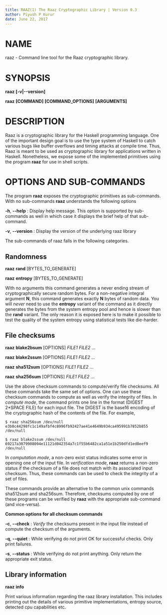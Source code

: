 ```yaml
---
title: RAAZ(1) The Raaz Cryptographic Library | Version 0.3
author: Piyush P Kurur
date: June 22, 2017
---
```


# NAME

raaz - Command line tool for the Raaz cryptographic library.

# SYNOPSIS

**raaz** **[-v|--version]**

**raaz** **[COMMAND]** **[COMMAND_OPTIONS]** **[ARGUMENTS]**


# DESCRIPTION

Raaz is a cryptographic library for the Haskell programming
language. One of the important design goal is to use the type system
of Haskell to catch various bugs like buffer overflows and timing
attacks at compile time. Thus, Raaz is meant to be used as
cryptographic library for applications written in Haskell.
Nonetheless, we expose some of the implemented primitives using the
program **raaz** for use in shell scripts.

# OPTIONS AND SUB-COMMANDS


The program **raaz** exposes the cryptographic primitives as
sub-commands. With no sub-commands **raaz** understands the following
options

**-h**, **--help**
:    Display help message. This option is supported by sub-commands as well
     in which case it displays the brief help of that sub-command.

**-v**, **--version**
:    Display the version of the underlying raaz library

The sub-commands of raaz falls in the following categories.

## Randomness

**raaz** **rand**    [BYTES_TO_GENERATE]

**raaz** **entropy** [BYTES_TO_GENERATE]

With no arguments this command generates a never ending stream of
cryptographically secure random bytes. For a non-negative integral
argument **N**, this command generates exactly **N** bytes of random
data. You will _never_ need to use the **entropy** variant of the
command as it directly generates the bytes from the system entropy
pool and hence is slower than the **rand** variant. The only reason it
is exposed here is to make it possible to test the quality of the
system entropy using statistical tests like die-harder.

## File checksums

**raaz** **blake2bsum** [OPTIONS] *FILE1* *FILE2* ...

**raaz** **blake2ssum** [OPTIONS] *FILE1* *FILE2* ...

**raaz** **sha512sum** [OPTIONS] *FILE1* *FILE2* ...

**raaz** **sha256sum** [OPTIONS] *FILE1* *FILE2* ...

Use the above checksum commands to compute/verify file checksums.  All
these commands take the same set of options. One can use these
checksum commands to compute as well as verify the integrity of
files. In *compute mode*, the command prints one line in the format
(DIGEST 2*SPACE FILE) for each input file. The DIGEST is the base16
encoding of the cryptographic hash of the contents of the file. For
example,

```
$ raaz sha256sum /dev/null
e3b0c44298fc1c149afbf4c8996fb92427ae41e4649b934ca495991b7852b855  /dev/null

$ raaz blake2ssum /dev/null
69217a3079908094e11121d042354a7c1f55b6482ca1a51e1b250dfd1ed0eef9  /dev/null
```

In *computation mode*, a non-zero exist status indicates some error in
opening one of the input file.  In *verification mode*, **raaz**
returns a non-zero status if the checksum of a file does not match
with its associated input checksum. Thus, these commands can be used
to check the integrity of a set of files.


These commands provide an alternative to the common unix commands
sha512sum and sha256sum. Therefore, checksums computed by one of these
programs can be verified by **raaz** with the appropriate sub-command
(and vice-versa).


**Common options for all checksum commands**

**-c**, **--check**
:    *Verify* the checksums present in the input file instead of compute
     the checksum of the arguments.

**-q**, **--quiet**
:    While verifying do not print OK for successful checks. Only print failures.

**-s**, **--status**
:    While verifying do not print anything. Only return the appropriate exit status.


## Library information

**raaz** **info**

Print various information regarding the raaz library
installation. This includes printing out the details of various
primitive implementations, entropy source, detected cpu capabilities
etc.
